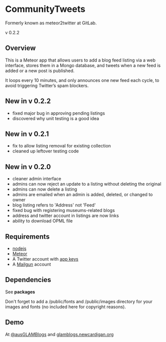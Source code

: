 # CommunityTweets
Formerly known as meteor2twitter at GitLab.

v 0.2.2

## Overview

This is a Meteor app that allows users to add a blog feed listing via a web interface, stores them in a Mongo database, and tweets when a new feed is added or a new post is published.

It loops every 10 minutes, and only announces one new feed each cycle, to avoid triggering Twitter’s spam blockers.

## New in v 0.2.2
* fixed major bug in approving pending listings
* discovered why unit testing is a good idea

## New in v 0.2.1
* fix to allow listing removal for existing collection
* cleaned up leftover testing code

## New in v 0.2.0
* cleaner admin interface
* admins can now reject an update to a listing without deleting the original
* admins can now delete a listing
* admins are emailed when an admin is added, deleted, or changed to owner
* blog listing refers to 'Address' not 'Feed'
* fixed bug with registering museums-related blogs
* address and twitter account in listings are now links
* ability to download OPML file

## Requirements

* [nodejs](https://nodejs.org)
* [Meteor](https://www.meteor.com)
* A Twitter account with [app keys](https://apps.twitter.com)
* A [Mailgun](https://www.mailgun.com) account

## Dependencies

See **packages**

Don't forget to add a /public/fonts and /public/images directory for your images and fonts (no included here for copyright reasons).

## Demo

At [@ausGLAMBlogs](https://twitter.com/ausglamblogs) and [glamblogs.newcardigan.org](https://glamblogs.newcardigan.org)

